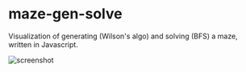 # maze-gen-solve
Visualization of generating (Wilson's algo) and solving (BFS) a maze, written in Javascript.

![screenshot](https://gfycat.com/PracticalSimplisticKrill)
